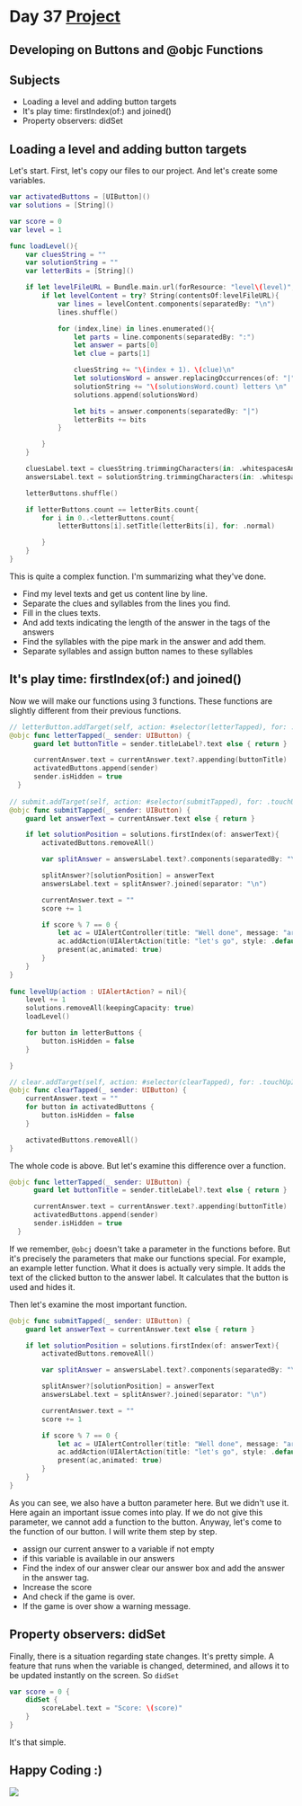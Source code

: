 # Day 37 <a href="https://github.com/devmehmetates/365-day-of-code/tree/main/Project/Day36-38"> Project </a>

## Developing on Buttons and @objc Functions

## Subjects

+ Loading a level and adding button targets
+ It's play time: firstIndex(of:) and joined()
+ Property observers: didSet

## Loading a level and adding button targets
Let's start. First, let's copy our files to our project. And let's create some variables.

```swift
var activatedButtons = [UIButton]()
var solutions = [String]()

var score = 0 
var level = 1
```

```swift
func loadLevel(){
    var cluesString = ""
    var solutionString = ""
    var letterBits = [String]()

    if let levelFileURL = Bundle.main.url(forResource: "level\(level)", withExtension: "txt"){
        if let levelContent = try? String(contentsOf:levelFileURL){
            var lines = levelContent.components(separatedBy: "\n")
            lines.shuffle()

            for (index,line) in lines.enumerated(){
                let parts = line.components(separatedBy: ":")
                let answer = parts[0]
                let clue = parts[1]

                cluesString += "\(index + 1). \(clue)\n"
                let solutionsWord = answer.replacingOccurrences(of: "|", with: "")
                solutionString += "\(solutionsWord.count) letters \n"
                solutions.append(solutionsWord)

                let bits = answer.components(separatedBy: "|")
                letterBits += bits
            }

        }
    }

    cluesLabel.text = cluesString.trimmingCharacters(in: .whitespacesAndNewlines)
    answersLabel.text = solutionString.trimmingCharacters(in: .whitespacesAndNewlines)

    letterButtons.shuffle()

    if letterButtons.count == letterBits.count{
        for i in 0..<letterButtons.count{
            letterButtons[i].setTitle(letterBits[i], for: .normal)

        }
    }
}
```
This is quite a complex function. I'm summarizing what they've done.

+ Find my level texts and get us content line by line.
+ Separate the clues and syllables from the lines you find.
+ Fill in the clues texts.
+ And add texts indicating the length of the answer in the tags of the answers
+ Find the syllables with the pipe mark in the answer and add them.
+ Separate syllables and assign button names to these syllables


## It's play time: firstIndex(of:) and joined()
Now we will make our functions using 3 functions. These functions are slightly different from their previous functions.
```swift
// letterButton.addTarget(self, action: #selector(letterTapped), for: .touchUpInside)
@objc func letterTapped(_ sender: UIButton) {
      guard let buttonTitle = sender.titleLabel?.text else { return }

      currentAnswer.text = currentAnswer.text?.appending(buttonTitle)
      activatedButtons.append(sender)
      sender.isHidden = true
  }
  
// submit.addTarget(self, action: #selector(submitTapped), for: .touchUpInside)
@objc func submitTapped(_ sender: UIButton) {
    guard let answerText = currentAnswer.text else { return }

    if let solutionPosition = solutions.firstIndex(of: answerText){
        activatedButtons.removeAll()

        var splitAnswer = answersLabel.text?.components(separatedBy: "\n")

        splitAnswer?[solutionPosition] = answerText
        answersLabel.text = splitAnswer?.joined(separator: "\n")

        currentAnswer.text = ""
        score += 1

        if score % 7 == 0 {
            let ac = UIAlertController(title: "Well done", message: "are you ready to next level", preferredStyle: .alert)
            ac.addAction(UIAlertAction(title: "let's go", style: .default, handler: levelUp))
            present(ac,animated: true)
        }
    }
}
    
func levelUp(action : UIAlertAction? = nil){
    level += 1
    solutions.removeAll(keepingCapacity: true)
    loadLevel()

    for button in letterButtons {
        button.isHidden = false
    }

}

// clear.addTarget(self, action: #selector(clearTapped), for: .touchUpInside)
@objc func clearTapped(_ sender: UIButton) {
    currentAnswer.text = ""
    for button in activatedButtons {
        button.isHidden = false
    }

    activatedButtons.removeAll()
}
```
The whole code is above. But let's examine this difference over a function.
```swift
@objc func letterTapped(_ sender: UIButton) {
      guard let buttonTitle = sender.titleLabel?.text else { return }

      currentAnswer.text = currentAnswer.text?.appending(buttonTitle)
      activatedButtons.append(sender)
      sender.isHidden = true
  }
``` 
If we remember, <code>@obcj</code> doesn't take a parameter in the functions before. But it's precisely the parameters that make our functions special. For example, an example letter function. What it does is actually very simple. It adds the text of the clicked button to the answer label. It calculates that the button is used and hides it.

Then let's examine the most important function.
```swift
@objc func submitTapped(_ sender: UIButton) {
    guard let answerText = currentAnswer.text else { return }

    if let solutionPosition = solutions.firstIndex(of: answerText){
        activatedButtons.removeAll()

        var splitAnswer = answersLabel.text?.components(separatedBy: "\n")

        splitAnswer?[solutionPosition] = answerText
        answersLabel.text = splitAnswer?.joined(separator: "\n")

        currentAnswer.text = ""
        score += 1

        if score % 7 == 0 {
            let ac = UIAlertController(title: "Well done", message: "are you ready to next level", preferredStyle: .alert)
            ac.addAction(UIAlertAction(title: "let's go", style: .default, handler: levelUp))
            present(ac,animated: true)
        }
    }
}
```
As you can see, we also have a button parameter here. But we didn't use it. Here again an important issue comes into play. If we do not give this parameter, we cannot add a function to the button. Anyway, let's come to the function of our button. I will write them step by step.

+ assign our current answer to a variable if not empty
+ if this variable is available in our answers
+ Find the index of our answer clear our answer box and add the answer in the answer tag.
+ Increase the score
+ And check if the game is over.
+ If the game is over show a warning message.

## Property observers: didSet
Finally, there is a situation regarding state changes. It's pretty simple. A feature that runs when the variable is changed, determined, and allows it to be updated instantly on the screen. So <code>didSet</code>

```swift
var score = 0 {
    didSet {
        scoreLabel.text = "Score: \(score)"
    }
}
```
It's that simple.

## Happy Coding :)

<img src="https://c.tenor.com/sWEUdV5LQdkAAAAC/yes-apple.gif">










